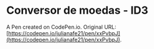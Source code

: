 # Conversor de moedas - ID3

A Pen created on CodePen.io. Original URL: [https://codepen.io/julianafe21/pen/xxPvbpJ](https://codepen.io/julianafe21/pen/xxPvbpJ).


